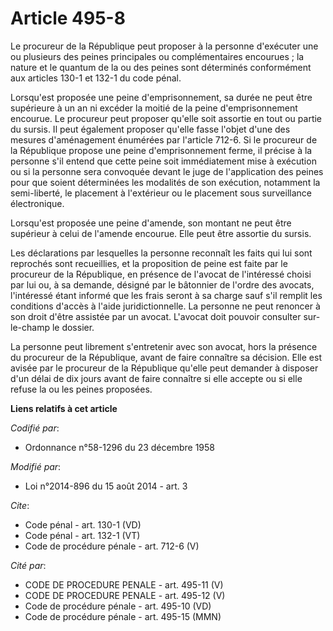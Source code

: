 # Article 495-8

Le procureur de la République peut proposer à la personne d'exécuter une ou plusieurs des peines principales ou
complémentaires encourues ; la nature et le quantum de la ou des peines sont déterminés conformément aux articles 130-1 et
132-1 du code pénal. 

Lorsqu'est proposée une peine d'emprisonnement, sa durée ne peut être supérieure à un an ni excéder la moitié de la peine
d'emprisonnement encourue. Le procureur peut proposer qu'elle soit assortie en tout ou partie du sursis. Il peut également
proposer qu'elle fasse l'objet d'une des mesures d'aménagement énumérées par l'article 712-6. Si le procureur de la
République propose une peine d'emprisonnement ferme, il précise à la personne s'il entend que cette peine soit immédiatement
mise à exécution ou si la personne sera convoquée devant le juge de l'application des peines pour que soient déterminées les
modalités de son exécution, notamment la semi-liberté, le placement à l'extérieur ou le placement sous surveillance
électronique. 

Lorsqu'est proposée une peine d'amende, son montant ne peut être supérieur à celui de l'amende encourue. Elle peut être
assortie du sursis. 

Les déclarations par lesquelles la personne reconnaît les faits qui lui sont reprochés sont recueillies, et la proposition de
peine est faite par le procureur de la République, en présence de l'avocat de l'intéressé choisi par lui ou, à sa demande,
désigné par le bâtonnier de l'ordre des avocats, l'intéressé étant informé que les frais seront à sa charge sauf s'il remplit
les conditions d'accès à l'aide juridictionnelle. La personne ne peut renoncer à son droit d'être assistée par un avocat.
L'avocat doit pouvoir consulter sur-le-champ le dossier. 

La personne peut librement s'entretenir avec son avocat, hors la présence du procureur de la République, avant de faire
connaître sa décision. Elle est avisée par le procureur de la République qu'elle peut demander à disposer d'un délai de dix
jours avant de faire connaître si elle accepte ou si elle refuse la ou les peines proposées.

**Liens relatifs à cet article**

_Codifié par_:

  - Ordonnance n°58-1296 du 23 décembre 1958

_Modifié par_:

  - Loi n°2014-896 du 15 août 2014 - art. 3

_Cite_:

  - Code pénal - art. 130-1 (VD)
  - Code pénal - art. 132-1 (VT)
  - Code de procédure pénale - art. 712-6 (V)

_Cité par_:

  - CODE DE PROCEDURE PENALE - art. 495-11 (V)
  - CODE DE PROCEDURE PENALE - art. 495-12 (V)
  - Code de procédure pénale - art. 495-10 (VD)
  - Code de procédure pénale - art. 495-15 (MMN)
